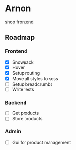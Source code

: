 # Arnon
shop frontend

## Roadmap

### Frontend
- [x] Snowpack 
- [x] Hover
- [x] Setup routing
- [x] Move all styles to scss
- [ ] Setup breadcrumbs
- [ ] Write tests

### Backend
- [ ] Get products
- [ ] Store products

### Admin
- [ ] Gui for product management
